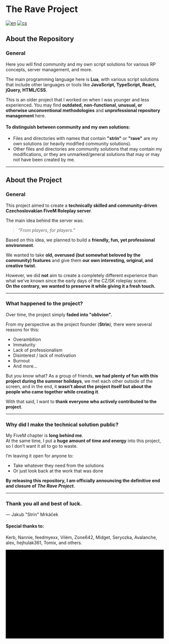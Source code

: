 # The Rave Project
[![en](https://img.shields.io/badge/lang-en-red.svg)](https://github.com/Strinousek/TheRaveProject/tree/master/README.md)
[![cs](https://img.shields.io/badge/lang-cs-blue.svg)](https://github.com/Strinousek/TheRaveProject/tree/master/README.cs.md)

## About the Repository

### General
Here you will find community and my own script solutions for various RP concepts, server management, and more.

The main programming language here is **Lua**, with various script solutions that include other languages or tools like **JavaScript, TypeScript, React, jQuery, HTML/CSS**.

This is an older project that I worked on when I was younger and less experienced. You may find **outdated, non-functional, unusual, or otherwise unconventional methodologies** and **unprofessional repository management** here.

#### To distinguish between community and my own solutions:
- Files and directories with names that contain **"strin"** or **"rave"** are my own solutions (or heavily modified community solutions).
- Other files and directories are community solutions that may contain my modifications, or they are unmarked/general solutions that may or may not have been created by me.

---

## About the Project

### General
This project aimed to create a **technically skilled and community-driven Czechoslovakian FiveM Roleplay server**.

The main idea behind the server was:  
> *"From players, for players."*

Based on this idea, we planned to build a **friendly, fun, yet professional environment**.

We wanted to take **old, overused (but somewhat beloved by the community) features** and give them **our own interesting, original, and creative twist**.

However, we did **not** aim to create a completely different experience than what we’ve known since the early days of the CZ/SK roleplay scene.  
**On the contrary, we wanted to preserve it while giving it a fresh touch.**

---

### What happened to the project?
Over time, the project simply **faded into "oblivion".**

From my perspective as the project founder (**Strin**), there were several reasons for this:
- Overambition
- Immaturity
- Lack of professionalism
- Disinterest / lack of motivation
- Burnout
- And more...

But you know what? As a group of friends, **we had plenty of fun with this project during the summer holidays**, we met each other outside of the screen, and in the end, it **wasn’t about the project itself but about the people who came together while creating it**.

With that said, I want to **thank everyone who actively contributed to the project**.

---

### Why did I make the technical solution public?
My FiveM chapter is **long behind me**.  
At the same time, I put a **huge amount of time and energy** into this project, so I don’t want it all to go to waste.

I’m leaving it open for anyone to:
- Take whatever they need from the solutions
- Or just look back at the work that was done

**By releasing this repository, I am officially announcing the definitive end and closure of *The Rave Project*.**

---

### Thank you all and best of luck.  
— Jakub "Strin" Mrkáček

#### Special thanks to:
Kerb, Nannie, feedmyexx, Vilém, Zone642, Midget, Seryozka, Avalanche, alex, hejhulak361, Tomix, and others.

![The Rave Project End](./rave_end.gif)
